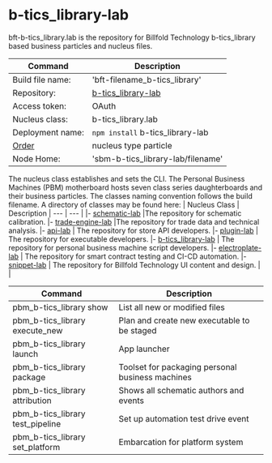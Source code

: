 # b-tics_library-lab


bft-b-tics_library.lab is the repository for Billfold Technology b-tics_library based business particles and nucleus files.

| Command | Description |
| --- | --- |
|  Build file name: | 'bft-filename_b-tics_library' |
|  Repository: | [b-tics_library-lab](https://github.com/Billfold-Technologies/b-tics_library-lab/) |
|  Access token: | OAuth |
|  Nucleus class: | b-tics_library.lab |
|  Deployment name: | `npm install` b-tics_library-lab |
|  [Order](https://github.com/Billfold-Technologies/Technical-Orders) | nucleus type particle |
|  Node Home: | 'sbm-b-tics_library-lab/filename' |

The nucleus class establishes and sets the CLI. The Personal Business Machines (PBM) motherboard hosts seven class series daughterboards and their business particles. The classes naming convention follows the build filename. A directory of classes may be found here:
| Nucleus Class | Description
| --- | --- |
|- [schematic-lab](https://github.com/Billfold-Technologies/schematic-lab) |The repository for schematic calibration.
|- [trade-engine-lab](https://github.com/Billfold-Technologies/trade-engine-lab) |The repository for trade data and technical analysis.
|- [api-lab](https://github.com/Billfold-Technologies/api-lab) | The repository for store API developers.
|- [plugin-lab](https://github.com/Billfold-Technologies/plugin-lab) | The repository for executable developers.
|- [b-tics_library-lab](https://github.com/Billfold-Technologies/b-tics_library-lab) | The repository for personal business machine script developers.
|- [electroplate-lab](https://github.com/Billfold-Technologies/electroplate-lab) | The repository for smart contract testing and CI-CD automation.
|- [snippet-lab](https://github.com/Billfold-Technologies/snippet-lab) | The repository for Billfold Technology UI content and design.
|     |

| Command | Description |
| --- | --- |
| pbm_b-tics_library show | List all new or modified files |
| pbm_b-tics_library execute_new | Plan and create new executable to be staged |
| pbm_b-tics_library launch | App launcher
| pbm_b-tics_library package | Toolset for packaging personal business machines |
| pbm_b-tics_library attribution | Shows all schematic authors and events |
| pbm_b-tics_library test_pipeline | Set up automation test drive event |
| pbm_b-tics_library set_platform | Embarcation for platform system |
